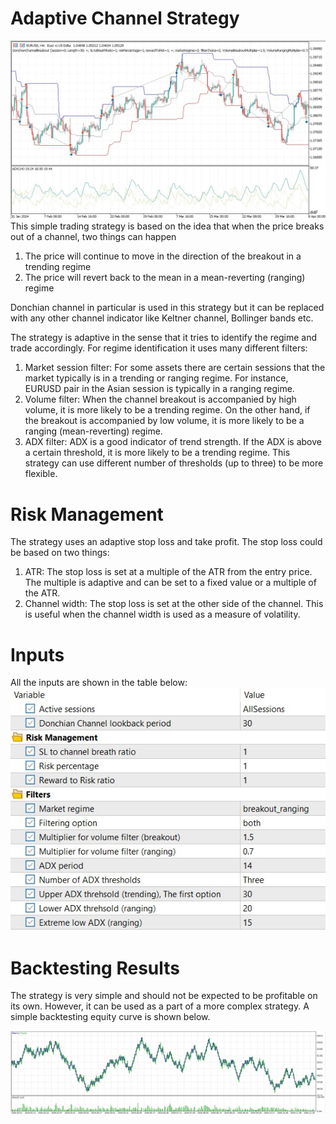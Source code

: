 # Adaptive Channel Strategy
![Strategy](docs/screenshot.jpg)
This simple trading strategy is based on the idea that when the price breaks out of a channel, two things can happen
1. The price will continue to move in the direction of the breakout in a trending regime
2. The price will revert back to the mean in a mean-reverting (ranging) regime

Donchian channel in particular is used in this strategy but it can be replaced with any other channel indicator like Keltner channel, Bollinger bands etc.

The strategy is adaptive in the sense that it tries to identify the regime and trade accordingly. For regime identification it uses many different filters:
1. Market session filter: For some assets there are certain sessions that the market typically is in a trending or ranging regime. For instance, EURUSD pair in the Asian session is typically in a ranging regime.
2. Volume filter: When the channel breakout is accompanied by high volume, it is more likely to be a trending regime. On the other hand, if the breakout is accompanied by low volume, it is more likely to be a ranging (mean-reverting) regime.
3. ADX filter: ADX is a good indicator of trend strength. If the ADX is above a certain threshold, it is more likely to be a trending regime. This strategy can use different number of thresholds (up to three) to be more flexible. 

# Risk Management
The strategy uses an adaptive stop loss and take profit. The stop loss could be based on two things:
1. ATR: The stop loss is set at a multiple of the ATR from the entry price. The multiple is adaptive and can be set to a fixed value or a multiple of the ATR.
2. Channel width: The stop loss is set at the other side of the channel. This is useful when the channel width is used as a measure of volatility.

# Inputs
All the inputs are shown in the table below:
![Inputs](docs/inputs.jpg)
# Backtesting Results
The strategy is very simple and should not be expected to be profitable on its own. However, it can be used as a part of a more complex strategy. A simple backtesting equity curve is shown below.

![Equity curve](docs/backtesting.jpg)